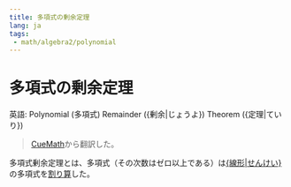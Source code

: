 ```yaml
---
title: 多項式の剰余定理
lang: ja
tags:
 - math/algebra2/polynomial
---
```

# 多項式の剰余定理
英語: Polynomial (多項式) Remainder ({剰余|じょうよ}) Theorem ({定理|ていり})

> [CueMath](https://www.cuemath.com/algebra/remainder-theorem/)から翻訳した。

多項式剰余定理とは、多項式（その次数はゼロ以上である）は[{線形|せんけい}](線形.md)の多項式を[割り算](国際の言語の初等数学の単語.md)した。